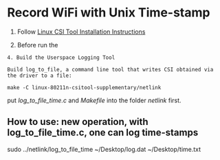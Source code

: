 # Record WiFi with Unix Time-stamp 

1. Follow [Linux CSI Tool Installation Instructions](http://dhalperi.github.io/linux-80211n-csitool/installation.html)

2. Before run the 
```
4. Build the Userspace Logging Tool

Build log_to_file, a command line tool that writes CSI obtained via the driver to a file:

make -C linux-80211n-csitool-supplementary/netlink
```
put *log_to_file_time.c* and *Makefile* into the folder *netlink* first.


## How to use: new operation, with log_to_file_time.c, one can log time-stamps
 
 sudo ../netlink/log_to_file_time ~/Desktop/log.dat ~/Desktop/time.txt 
 
